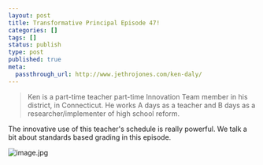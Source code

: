 ```yaml
---
layout: post
title: Transformative Principal Episode 47!
categories: []
tags: []
status: publish
type: post
published: true
meta:
  passthrough_url: http://www.jethrojones.com/ken-daly/
---
```


>Ken is a part-time teacher part-time Innovation Team member in his district, in Connecticut. He works A days as a teacher and B days as a researcher/implementer of high school reform.



The innovative use of this teacher's schedule is really powerful. We talk a bit about standards based grading in this episode.










































 

  
  
    
![image.jpg](/squarespace_images/content_v1_4fffa949e4b0b4590d67b4e7_1415865632840-8YHKZHA9SWRT2EYGB047_image.jpg_)
